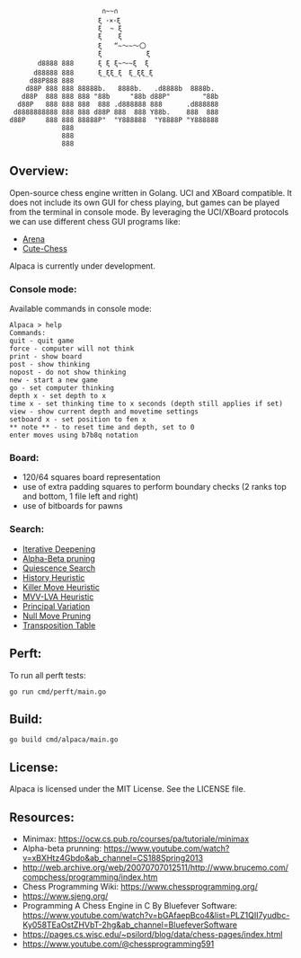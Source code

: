                            ∩~~∩ 
                          ξ ･×･ξ 
                          ξ  ~ ξ 
                          ξ    ξ 
                          ξ   “~～~～〇
                          ξ           ξ	
           d8888 888      ξ ξ ξ~～~ξ  ξ                                
          d88888 888      ξ_ξξ_ξ　ξ_ξξ_ξ                               
         d88P888 888                                     
        d88P 888 888 88888b.   8888b.   .d8888b  8888b.  
       d88P  888 888 888 "88b     "88b d88P"        "88b 
      d88P   888 888 888  888 .d888888 888      .d888888 
     d8888888888 888 888 d88P 888  888 Y88b.    888  888 
    d88P     888 888 88888P"  "Y888888  "Y8888P "Y888888 
                 888                                 
                 888                                 
                 888     


## Overview:
Open-source chess engine written in Golang. UCI and XBoard compatible.
It does not include its own GUI for chess playing, but games can be played from the terminal in console mode.
By leveraging the UCI/XBoard protocols we can use different chess GUI programs like:
- [Arena](http://www.playwitharena.de/)
- [Cute-Chess](https://cutechess.com/)

Alpaca is currently under development.

### Console mode:
Available commands in console mode:
```
Alpaca > help
Commands:
quit - quit game
force - computer will not think
print - show board
post - show thinking
nopost - do not show thinking
new - start a new game
go - set computer thinking
depth x - set depth to x
time x - set thinking time to x seconds (depth still applies if set)
view - show current depth and movetime settings
setboard x - set position to fen x
** note ** - to reset time and depth, set to 0
enter moves using b7b8q notation
```

### Board:
- 120/64 squares board representation
- use of extra padding squares to perform boundary checks (2 ranks top and bottom, 1 file left and right)
- use of bitboards for pawns

### Search:
- [Iterative Deepening](https://www.chessprogramming.org/Iterative_Deepening)
- [Alpha-Beta pruning](https://www.chessprogramming.org/Alpha-Beta)
- [Quiescence Search](https://www.chessprogramming.org/Quiescence_Search)
- [History Heuristic](https://www.chessprogramming.org/History_Heuristic)
- [Killer Move Heuristic](https://www.chessprogramming.org/Killer_Move)
- [MVV-LVA Heuristic](https://www.chessprogramming.org/MVV-LVA)
- [Principal Variation](https://www.chessprogramming.org/Principal_Variation)
- [Null Move Pruning](https://www.chessprogramming.org/Null_Move_Pruning)
- [Transposition Table](https://www.chessprogramming.org/Transposition_Table)


## Perft:

To run all perft tests: 

```
go run cmd/perft/main.go
```

## Build:

```
go build cmd/alpaca/main.go
```

## License:
Alpaca is licensed under the MIT License. See the LICENSE file.

## Resources:

- Minimax: https://ocw.cs.pub.ro/courses/pa/tutoriale/minimax 
- Alpha-beta prunning: https://www.youtube.com/watch?v=xBXHtz4Gbdo&ab_channel=CS188Spring2013
- http://web.archive.org/web/20070707012511/http://www.brucemo.com/compchess/programming/index.htm
- Chess Programming Wiki: https://www.chessprogramming.org/
- https://www.sjeng.org/
- Programming A Chess Engine in C By Bluefever Software: https://www.youtube.com/watch?v=bGAfaepBco4&list=PLZ1QII7yudbc-Ky058TEaOstZHVbT-2hg&ab_channel=BluefeverSoftware
- https://pages.cs.wisc.edu/~psilord/blog/data/chess-pages/index.html
- https://www.youtube.com/@chessprogramming591